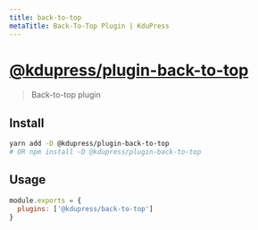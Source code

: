 ```yaml
---
title: back-to-top
metaTitle: Back-To-Top Plugin | KduPress
---
```


# [@kdupress/plugin-back-to-top](https://github.com/kdujs/kdupress/tree/main/packages/%40kdupress/plugin-back-to-top)

> Back-to-top plugin

## Install

```bash
yarn add -D @kdupress/plugin-back-to-top
# OR npm install -D @kdupress/plugin-back-to-top
```

## Usage

```javascript
module.exports = {
  plugins: ['@kdupress/back-to-top']
}
```
